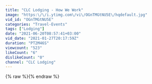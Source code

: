 ```yaml
---
title: "CLC Lodging - How We Work"
image: "https:\/\/i.ytimg.com\/vi\/OGnTMGtNU5E\/hqdefault.jpg"
vid_id: "OGnTMGtNU5E"
categories: "Travel-Events"
tags: ["Lodging"]
date: "2021-06-20T08:57:41+03:00"
vid_date: "2021-01-27T20:17:59Z"
duration: "PT2M46S"
viewcount: "523"
likeCount: "6"
dislikeCount: "0"
channel: "CLC Lodging"
---
```

{% raw %}{% endraw %}

